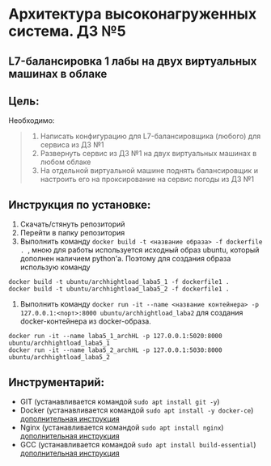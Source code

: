 # Архитектура высоконагруженных система. ДЗ №5
## L7-балансировка 1 лабы на двух виртуальных машинах в облаке


## Цель:
Необходимо:
> 1. Написать конфигурацию для L7-балансировщика (любого) для сервиса из ДЗ №1
> 1. Развернуть сервис из ДЗ №1 на двух виртуальных машинах в любом облаке
> 1. На отдельной виртуальной машине поднять балансировщик и настроить его на проксирование на сервис погоды из ДЗ №1



## Инструкция по установке:
1. Скачать/стянуть репозиторий
1. Перейти в папку репозитория
1. Выполнить команду `docker build -t <название образа> -f dockerfile . `, мною для работы используется исходный образ ubuntu, который дополнен наличием python'a. Поэтому для создания образа использую команду 
```
docker build -t ubuntu/archhightload_laba5_1 -f dockerfile1 .
docker build -t ubuntu/archhightload_laba5_2 -f dockerfile1 .
```
1. Выполнить команду `docker run -it --name <название контейнера> -p 127.0.0.1:<порт>:8000 ubuntu/archhightload_laba2` для создания docker-контейнера из docker-образа.
```
docker run -it --name laba5_1_archHL -p 127.0.0.1:5020:8000 ubuntu/archhightload_laba5_1
docker run -it --name laba5_2_archHL -p 127.0.0.1:5030:8000 ubuntu/archhightload_laba5_2
```











## Инструментарий:
- GIT (устанавливается командой `sudo apt install git -y`)
- Docker (устанавливается командой `sudo apt install -y docker-ce`) [дополнительная инструкция](https://losst.ru/ustanovka-docker-na-ubuntu-16-04)
- Nginx (устанавливается командой `sudo apt install nginx`) [дополнительная инструкция](https://losst.ru/ustanovka-nginx-ubuntu-16-04)
- GCC (устанавливается командой `sudo apt install build-essential`) [дополнительная инструкция](https://losst.ru/ustanovka-gcc-v-ubuntu-16-04)